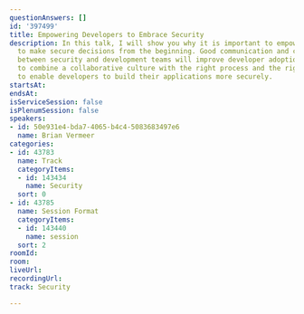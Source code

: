 ```yaml
---
questionAnswers: []
id: '397499'
title: Empowering Developers to Embrace Security
description: In this talk, I will show you why it is important to empower developers
  to make secure decisions from the beginning. Good communication and collaboration
  between security and development teams will improve developer adoption. We need
  to combine a collaborative culture with the right process and the right tooling
  to enable developers to build their applications more securely.
startsAt: 
endsAt: 
isServiceSession: false
isPlenumSession: false
speakers:
- id: 50e931e4-bda7-4065-b4c4-5083683497e6
  name: Brian Vermeer
categories:
- id: 43783
  name: Track
  categoryItems:
  - id: 143434
    name: Security
  sort: 0
- id: 43785
  name: Session Format
  categoryItems:
  - id: 143440
    name: session
  sort: 2
roomId: 
room: 
liveUrl: 
recordingUrl: 
track: Security

---
```

